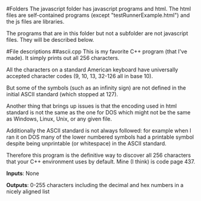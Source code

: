 #Folders
The javascript folder has javascript programs and html.
The html files are self-contained programs (except "testRunnerExample.html") and the js files are libraries.

The programs that are in this folder but not a subfolder are not javascript files. They will be described below.


#File descriptions
##ascii.cpp
This is my favorite C++ program (that I've made). It simply prints out all 256 characters.

All the characters on a standard American keyboard have universally accepted character codes (9, 10, 13, 32-126 all in base 10).

But some of the symbols (such as an infinity sign) are not defined in the initial ASCII standard (which stopped at 127).

Another thing that brings up issues is that the encoding used in html standard is not the same as the
one for DOS which might not be the same as Windows, Linux, Unix, or any given file.

Additionally the ASCII standard is not always followed: for example when I ran it on DOS many of the
lower numbered symbols had a printable symbol despite being unprintable (or whitespace) in the ASCII standard.

Therefore this program is the definitive way to discover all 256 characters that your C++ environment
uses by default. Mine (I think) is code page 437.

**Inputs**: None

**Outputs**: 0-255 characters including the decimal and hex numbers in a nicely aligned list
